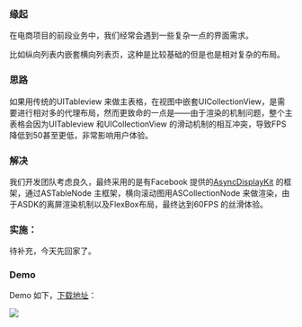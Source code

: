 ### 缘起

在电商项目的前段业务中，我们经常会遇到一些复杂一点的界面需求。

比如纵向列表内嵌套横向列表页，这种是比较基础的但是也是相对复杂的布局。

### 思路
如果用传统的UITableview 来做主表格，在视图中嵌套UICollectionView，是需要进行相对多的代理布局，然而更致命的一点是——由于渲染的机制问题，整个主表格会因为UITableview 和UICollectionView 的滑动机制的相互冲突，导致FPS降低到50甚至更低，非常影响用户体验。

### 解决
我们开发团队考虑良久，最终采用的是有Facebook 提供的[AsyncDisplayKit](https://github.com/texturegroup/texture) 的框架，通过ASTableNode 主框架，横向滚动图用ASCollectionNode 来做渲染，由于ASDK的离屏渲染机制以及FlexBox布局，最终达到60FPS 的丝滑体验。

### 实施：
待补充，今天先回家了。

### Demo
Demo 如下，[下载地址](https://github.com/newjia/MultiScrollviewNAsync)：

![](/scroll.gif)
